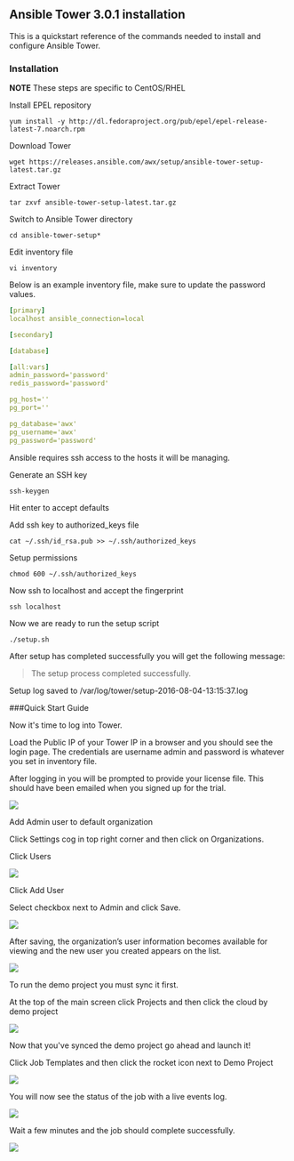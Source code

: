 ## Ansible Tower 3.0.1 installation

This is a quickstart reference of the commands needed to install and configure Ansible Tower. 


### Installation

**NOTE** These steps are specific to CentOS/RHEL

Install EPEL repository

```yum install -y http://dl.fedoraproject.org/pub/epel/epel-release-latest-7.noarch.rpm```

Download Tower

```wget https://releases.ansible.com/awx/setup/ansible-tower-setup-latest.tar.gz```

Extract Tower

```tar zxvf ansible-tower-setup-latest.tar.gz```

Switch to Ansible Tower directory

```cd ansible-tower-setup*```

Edit inventory file 

```vi inventory```

Below is an example inventory file, make sure to update the password values. 

```yaml
[primary]
localhost ansible_connection=local

[secondary]

[database]

[all:vars]
admin_password='password'
redis_password='password'

pg_host=''
pg_port=''

pg_database='awx'
pg_username='awx'
pg_password='password'
```
Ansible requires ssh access to the hosts it will be managing.  

Generate an SSH key

```ssh-keygen```

Hit enter to accept defaults

Add ssh key to authorized_keys file

```cat ~/.ssh/id_rsa.pub >> ~/.ssh/authorized_keys```

Setup permissions

```chmod 600 ~/.ssh/authorized_keys```

Now ssh to localhost and accept the fingerprint

```ssh localhost```


Now we are ready to run the setup script

```./setup.sh```

After setup has completed successfully you will get the following message:

> The setup process completed successfully.
> 
Setup log saved to /var/log/tower/setup-2016-08-04-13:15:37.log


###Quick Start Guide

Now it's time to log into Tower. 

Load the Public IP of your Tower IP in a browser and you should see the login page.  The credentials are username admin and password is whatever you set in inventory file.

After logging in you will be prompted to provide your license file.  This should have been emailed when you signed up for the trial. 

![](http://docs.ansible.com/ansible-tower/latest/html/quickstart/_images/no-license.png)

Add Admin user to default organization 

Click Settings cog in top right corner and then click on Organizations. 

Click Users 

![](http://docs.ansible.com/ansible-tower/latest/html/quickstart/_images/qs-organizations-click-to-expand-users-section.png)

Click Add User 

Select checkbox next to Admin and click Save. 

![](http://docs.ansible.com/ansible-tower/latest/html/quickstart/_images/qs-organizations-create-user-form.png)

After saving, the organization’s user information becomes available for viewing and the new user you created appears on the list.

![](http://docs.ansible.com/ansible-tower/latest/html/quickstart/_images/qs-organizations-new-user-added-to-organization.png)

To run the demo project you must sync it first. 

At the top of the main screen click Projects and then click the cloud by demo project

![](http://docs.ansible.com/ansible-tower/latest/html/quickstart/_images/qs-demo-proj-sync.png)

Now that you've synced the demo project go ahead and launch it! 

Click Job Templates and then click the rocket icon next to Demo Project

![](http://docs.ansible.com/ansible-tower/latest/html/quickstart/_images/qs-job-templates-home.png)

You will now see the status of the job with a live events log. 

![](http://docs.ansible.com/ansible-tower/latest/html/quickstart/_images/qs-job-templates-demo-pending.png)

Wait a few minutes and the job should complete successfully. 

![](http://docs.ansible.com/ansible-tower/latest/html/quickstart/_images/qs-job-templates-demo-complete.png)


